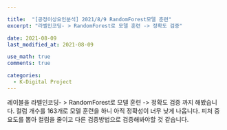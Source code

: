 ```yaml
---

title:  "[공정이상요인분석] 2021/8/9 RandomForest모델 훈련"
excerpt: "라벨인코딩- > RandomForest로 모델 훈련 -> 정확도 검증"

date: 2021-08-09
last_modified_at: 2021-08-09	

use_math: true
comments: true

categories:
  - K-Digital Project
---
```


레이블을 라벨인코딩- > RandomForest로 모델 훈련 -> 정확도 검증 까지 해봤습니다. 컬럼 개수를 163개로 모델 훈련을 하니 아직 정확성이 너무 낮게 나옵니다. 피처 중요도를 뽑아 컬럼을 줄이고 다른 검증방법으로 검증해봐야할 것 같습니다.

